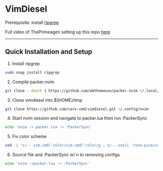 # VimDiesel

Prerequisite: install [ripgrep](https://github.com/BurntSushi/ripgrep)

Full video of ThePrimeagen setting up this repo [here](https://www.youtube.com/watch?v=w7i4amO_zaE)

---
## Quick Installation and Setup

1. Install ripgrep 
```bash
sudo snap install ripgrep
```

2. Compile packer.nvim
```bash
git clone --depth 1 https://github.com/wbthomason/packer.nvim ~/.local/share/nvim/site/pack/packer/start/packer.nvim
```

3. Clone vimdiesel into ${HOME}/tmp
```bash
git clone https://github.com/carv-cmd/vimdiesel.git ~/.config/nvim
```

4. Start nvim session and navigate to packer.lua then run :PackerSync
```bash
echo 'nvim -> packer.lua -> :PackerSync'
```

5. Fix color scheme
```bash
sed -i "s/-- vim.cmd('color/vim.cmd('color/g ; s/-- use({ 'rose-pine/use({ 'rose-pine/g" ~/.config/nvim/lua/theprimeagen/packer.lua
```

6. Source file and :PackerSync w/ n to removing configs
```bash
echo 'nvim ->packer.lua -> :PackerSync'
```

